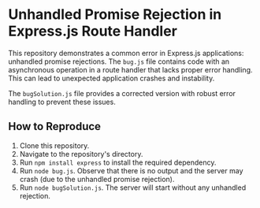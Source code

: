 # Unhandled Promise Rejection in Express.js Route Handler

This repository demonstrates a common error in Express.js applications: unhandled promise rejections.  The `bug.js` file contains code with an asynchronous operation in a route handler that lacks proper error handling.  This can lead to unexpected application crashes and instability.

The `bugSolution.js` file provides a corrected version with robust error handling to prevent these issues.

## How to Reproduce

1. Clone this repository.
2. Navigate to the repository's directory.
3. Run `npm install express` to install the required dependency.
4. Run `node bug.js`. Observe that there is no output and the server may crash (due to the unhandled promise rejection).
5. Run `node bugSolution.js`. The server will start without any unhandled rejection.